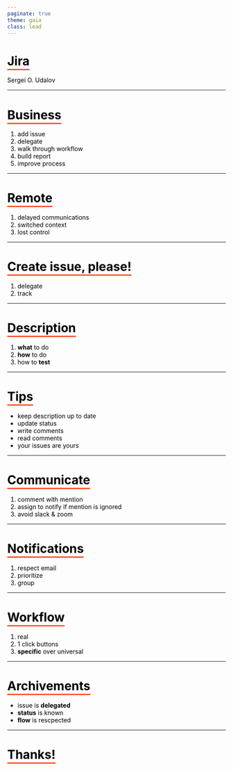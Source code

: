 ```yaml
---
paginate: true
theme: gaia
class: lead
---
```

<style>
  section {
    background: white;
  }
  h1,body,li,p { color: black; }

  h1 {
    text-decoration: underline;
    text-decoration-color: #FF5028;
    text-underline-offset: 0.3em;
    text-decoration-thickness: 0.1em;
  }
</style>
<!--
_paginate: false
_class: lead
-->


# Jira

Sergei O. Udalov

---

<!-- footer: Jira. Sergei O. Udalov -->

# Business

1. add issue
2. delegate
3. walk through workflow
4. build report
5. improve process

---

# Remote

1. delayed communications
2. switched context
3. lost control


---

# Create issue, please!

1. delegate
2. track

---

# Description

1. **what** to do
2. **how** to do
3. how to **test**

---

# Tips

* keep description up to date
* update status 
* write comments
* read comments
* your issues are yours

---

# Communicate

1. comment with mention
2. assign to notify if mention is ignored
3. avoid slack & zoom

---

# Notifications

1. respect email
2. prioritize
3. group


---

# Workflow

1. real
2. 1 click buttons
3. **specific** over universal

---

# Archivements

* issue is **delegated**
* **status** is known
* **flow** is rescpected

---

# Thanks!
